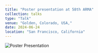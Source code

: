 ```yaml
---
title: "Poster presentation at 58th ARMA"
collection: talks
type: "Talk"
venue: "Golden, Colorado, USA,"
date: 2024-06-24
location: "San Francisco, California"
---
```

![Poster Presentation](_talks/your-image-filename.jpg)
